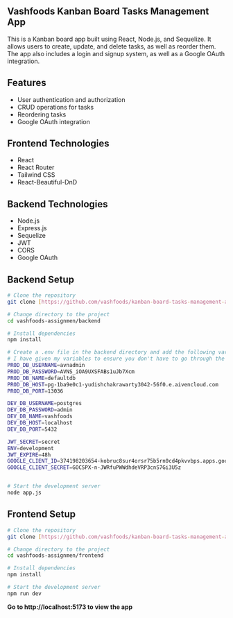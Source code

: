 ## Vashfoods Kanban Board Tasks Management App

This is a Kanban board app built using React, Node.js, and Sequelize. It allows users to create, update, and delete tasks, as well as reorder them. The app also includes a login and signup system, as well as a Google OAuth integration.

## Features

- User authentication and authorization
- CRUD operations for tasks
- Reordering tasks
- Google OAuth integration

## Frontend Technologies

- React
- React Router
- Tailwind CSS
- React-Beautiful-DnD

## Backend Technologies

- Node.js
- Express.js
- Sequelize
- JWT
- CORS
- Google OAuth

## Backend Setup

```bash
# Clone the repository
git clone [https://github.com/vashfoods/kanban-board-tasks-management-app.git](https://github.com/yudish12/vashfoods-assignmen.git)

# Change directory to the project
cd vashfoods-assignmen/backend

# Install dependencies
npm install

# Create a .env file in the backend directory and add the following variables:
# I have given my variables to ensure you don't have to go through the hassle of creating accounts
PROD_DB_USERNAME=avnadmin
PROD_DB_PASSWORD=AVNS_iOA9UXSFABs1uJb7Xcm
PROD_DB_NAME=defaultdb
PROD_DB_HOST=pg-1ba9e0c1-yudishchakrawarty3042-56f0.e.aivencloud.com
PROD_DB_PORT=13036

DEV_DB_USERNAME=postgres
DEV_DB_PASSWORD=admin
DEV_DB_NAME=vashfoods
DEV_DB_HOST=localhost
DEV_DB_PORT=5432

JWT_SECRET=secret
ENV=development
JWT_EXPIRE=48h
GOOGLE_CLIENT_ID=374198203654-kobruc8sur4orsr75b5rn0cd4pkvvbps.apps.googleusercontent.com
GOOGLE_CLIENT_SECRET=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


# Start the development server
node app.js
```

## Frontend Setup

```bash
# Clone the repository
git clone [https://github.com/vashfoods/kanban-board-tasks-management-app.git](https://github.com/yudish12/vashfoods-assignmen.git)

# Change directory to the project
cd vashfoods-assignmen/frontend

# Install dependencies
npm install

# Start the development server
npm run dev
```

**Go to http://localhost:5173 to view the app**
